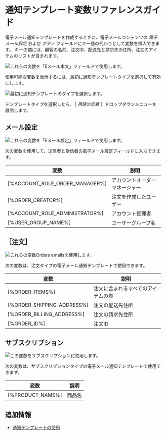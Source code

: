 # 通知テンプレート変数リファレンスガイド

電子メール通知テンプレートを作成するときに、電子メールコンテンツの _電子メール設定_ および _ボディ_ フィールドにキー値の代わりとして変数を挿入できます。 キーの値には、顧客の名前、注文ID、配送先と請求先の住所、注文のアイテムのリストが含まれます。

![これらの変数を「Eメール本文」フィールドで使用します。](./notification-template-variables-reference-guide/images/02.png)

使用可能な変数を表示するには、最初に通知テンプレートタイプを選択して有効にします。

![最初に通知テンプレートのタイプを選択します。](./notification-template-variables-reference-guide/images/01.png)

テンプレートタイプを選択したら、［ _用語の定義_ ］ドロップダウンメニューを展開します。

## メール設定

![これらの変数を「Eメール設定」フィールドで使用します。](./notification-template-variables-reference-guide/images/03.png)

次の変数を使用して、送信者と受信者の電子メール設定フィールドに入力できます。

| 変数                               | 説明              |
| -------------------------------- | --------------- |
| [%ACCOUNT_ROLE_ORDER_MANAGER%] | アカウントオーダーマネージャー |
| [%ORDER_CREATOR%]                | 注文を作成したユーザー     |
| [%ACCOUNT_ROLE_ADMINISTRATOR%] | アカウント管理者        |
| [%USER_GROUP_NAME%]            | ユーザーグループ名       |

## ［注文］

![これらの変数Orders emailsを使用します。](./notification-template-variables-reference-guide/images/05.png)

次の変数は、注文タイプの電子メール通知テンプレートで使用できます。

| 変数                           | 説明                |
| ---------------------------- | ----------------- |
| [%ORDER_ITEMS%]              | 注文に含まれるすべてのアイテムの表 |
| [%ORDER_SHIPPING_ADDRESS%] | 注文の配送先住所          |
| [%ORDER_BILLING_ADDRESS%]  | 注文の請求先住所          |
| [%ORDER_ID%]                 | 注文ID              |

## サブスクリプション

![この変数をサブスクリプションに使用します。](./notification-template-variables-reference-guide/images/04.png)

次の変数は、サブスクリプションタイプの電子メール通知テンプレートで使用できます。

| 変数               | 説明  |
| ---------------- | --- |
| [%PRODUCT_NAME%] | 商品名 |

## 追加情報

* [通知テンプレートの使用](./using-notification-templates.md)
